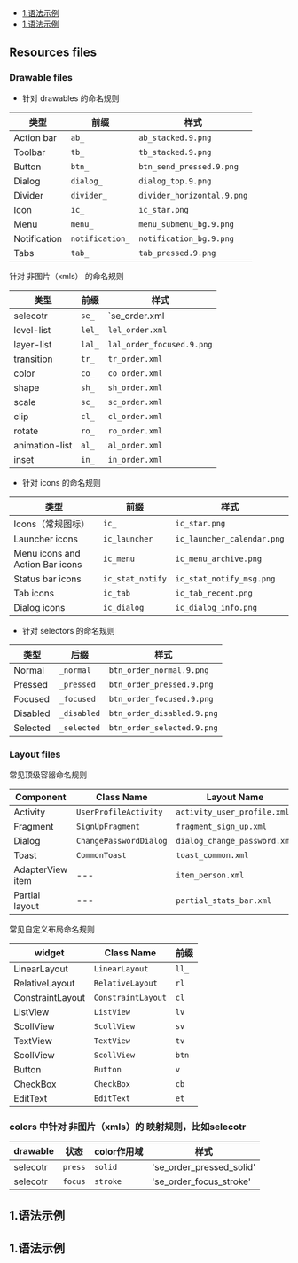 * [1.语法示例](#1)
* [1.语法示例](#jump)

## Resources files

### Drawable files

* 针对 drawables 的命名规则

|       类型    |         前缀       |          样式               |
|--------------| ------------------|-----------------------------|
| Action bar   | `ab_`             | `ab_stacked.9.png`          |
| Toolbar       | `tb_`             | `tb_stacked.9.png`          |
| Button       | `btn_`	            | `btn_send_pressed.9.png`    |
| Dialog       | `dialog_`         | `dialog_top.9.png`          |
| Divider      | `divider_`        | `divider_horizontal.9.png`  |
| Icon         | `ic_`	            | `ic_star.png`               |
| Menu         | `menu_	`           | `menu_submenu_bg.9.png`     |
| Notification | `notification_`	| `notification_bg.9.png`     |
| Tabs         | `tab_`            | `tab_pressed.9.png`         |

针对 非图片（xmls） 的命名规则

| 类型	       | 前缀             | 样式                     |
|--------------|-----------------|-----------------------------|
| selecotr        | `se_`       | `se_order.xml                 |
| level-list      | `lel_`      | `lel_order.xml`               |
| layer-list      | `lal_`      | `lal_order_focused.9.png`   |
| transition     | `tr_`     | `tr_order.xml`                  |
| color         | `co_`     | `co_order.xml`               |
| shape         | `sh_`     | `sh_order.xml`           |
| scale         | `sc_`     | `sc_order.xml`           |
| clip          | `cl_`     | `cl_order.xml`           |
| rotate        | `ro_`     | `ro_order.xml`           |
| animation-list| `al_`     | `al_order.xml`           |
| inset         | `in_`     | `in_order.xml`           |

* 针对 icons 的命名规则

| 类型                             | 前缀                | 样式                       |
| --------------------------------| ----------------   | ---------------------------- |
| Icons（常规图标）                 | `ic_`              | `ic_star.png`                |
| Launcher icons                  | `ic_launcher`      | `ic_launcher_calendar.png`   |
| Menu icons and Action Bar icons | `ic_menu`          | `ic_menu_archive.png`        |
| Status bar icons                | `ic_stat_notify`   | `ic_stat_notify_msg.png`     |
| Tab icons                       | `ic_tab`           | `ic_tab_recent.png`          |
| Dialog icons                    | `ic_dialog`        | `ic_dialog_info.png`         |

* 针对 selectors 的命名规则

| 类型	       | 后缀             | 样式                     |
|--------------|-----------------|-----------------------------|
| Normal       | `_normal`       | `btn_order_normal.9.png`    |
| Pressed      | `_pressed`      | `btn_order_pressed.9.png`   |
| Focused      | `_focused`      | `btn_order_focused.9.png`   |
| Disabled     | `_disabled`     | `btn_order_disabled.9.png`  |
| Selected     | `_selected`     | `btn_order_selected.9.png`  |



### Layout files

常见顶级容器命名规则

| Component        | Class Name             | Layout Name                   |
| ---------------- | ---------------------- | ----------------------------- |
| Activity         | `UserProfileActivity`  | `activity_user_profile.xml`   |
| Fragment         | `SignUpFragment`       | `fragment_sign_up.xml`        |
| Dialog           | `ChangePasswordDialog` | `dialog_change_password.xml`  |
| Toast            | `CommonToast`          | `toast_common.xml`            |
| AdapterView item | ---                    | `item_person.xml`             |
| Partial layout   | ---                    | `partial_stats_bar.xml`       |

常见自定义布局命名规则

| widget            | Class Name             | 前缀                   |
| ---------------- | ---------------------- | ----------------------------- |
| LinearLayout     | `LinearLayout`          | `ll_`         |
| RelativeLayout    | `RelativeLayout`       | `rl`          |
| ConstraintLayout  | `ConstraintLayout`     | `cl`          |
| ListView          | `ListView`              | `lv`         |
| ScollView         | `ScollView`             |`sv`          |
| TextView          |`TextView`               | `tv`        |
| ScollView         | `ScollView`             | `btn`       |
| Button            | `Button`                | `v`         |
| CheckBox          | `CheckBox`              | `cb`        |
| EditText          | `EditText`              | `et`        |


### colors 中针对 非图片（xmls）的 映射规则，比如selecotr

| drawable	       |    状态                   |       color作用域            | 样式                           |
|--------------    |------------------------- |-----------------------------|--------------------------------|
| selecotr         |  `press`                 |      `solid`                | 'se_order_pressed_solid'      |
| selecotr         |  `focus`                 |      `stroke`                | 'se_order_focus_stroke'      |

<h2 id='1'>1.语法示例</h2>
<h2 id='jump'>1.语法示例</h2>